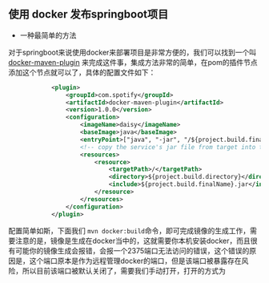 ## 使用 docker 发布springboot项目

- 一种最简单的方法

对于springboot来说使用docker来部署项目是非常方便的，我们可以找到一个叫 [docker-maven-plugin](https://github.com/spotify/docker-maven-plugin) 来完成这件事，集成方法非常的简单，在pom的插件节点添加这个节点就可以了，具体的配置文件如下：

````xml
            <plugin>
                <groupId>com.spotify</groupId>
                <artifactId>docker-maven-plugin</artifactId>
                <version>1.0.0</version>
                <configuration>
                    <imageName>daisy</imageName>
                    <baseImage>java</baseImage>
                    <entryPoint>["java", "-jar", "/${project.build.finalName}.jar"]</entryPoint>
                    <!-- copy the service's jar file from target into the root directory of the image -->
                    <resources>
                        <resource>
                            <targetPath>/</targetPath>
                            <directory>${project.build.directory}</directory>
                            <include>${project.build.finalName}.jar</include>
                        </resource>
                    </resources>
                </configuration>
            </plugin>
````

配置简单如斯，下面我们 ````mvn docker:build````命令，即可完成镜像的生成工作，需要注意的是，镜像是生成在docker当中的，这就需要你本机安装docker，而且很有可能你的镜像生成会报错，会报一个2375端口无法访问的错误，这个错误的原因是，这个端口原本是作为远程管理docker的端口，但是该端口被暴露存在风险，所以目前该端口被默认关闭了，需要我们手动打开，打开的方式为